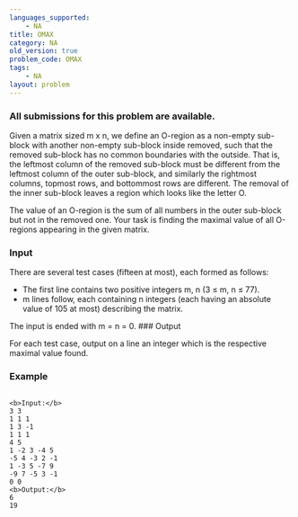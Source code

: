 ```yaml
---
languages_supported:
    - NA
title: OMAX
category: NA
old_version: true
problem_code: OMAX
tags:
    - NA
layout: problem
---
```

###  All submissions for this problem are available. 

Given a matrix sized m x n, we define an O-region as a non-empty sub-block with another non-empty sub-block inside removed, such that the removed sub-block has no common boundaries with the outside. That is, the leftmost column of the removed sub-block must be different from the leftmost column of the outer sub-block, and similarly the rightmost columns, topmost rows, and bottommost rows are different. The removal of the inner sub-block leaves a region which looks like the letter O.

The value of an O-region is the sum of all numbers in the outer sub-block but not in the removed one. Your task is finding the maximal value of all O-regions appearing in the given matrix.

### Input

There are several test cases (fifteen at most), each formed as follows:

- The first line contains two positive integers m, n (3 ≤ m, n ≤ 77).
- m lines follow, each containing n integers (each having an absolute value of 105 at most) describing the matrix.

The input is ended with m = n = 0. ### Output

For each test case, output on a line an integer which is the respective maximal value found.

### Example

```

<b>Input:</b>
3 3
1 1 1
1 3 -1
1 1 1
4 5
1 -2 3 -4 5
-5 4 -3 2 -1
1 -3 5 -7 9
-9 7 -5 3 -1
0 0
<b>Output:</b>
6
19

```